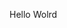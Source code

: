 Hello Wolrd











































































































































































































































































































































































































































































































































































































































































































































































































































































































































































































































































































































































































































































































































































































































































































































































































































































































































































































































































































































































































































































































































































































































































































































































































































































































































































































































































































































































































































































































































































































































































































































































































































































































































































































































































































































































































































































































































































































































































































































































































































































































































































































































































































































































































































































































































































































































































































































































































































































































































































































































































































































































































































































































































































































































































































































































































